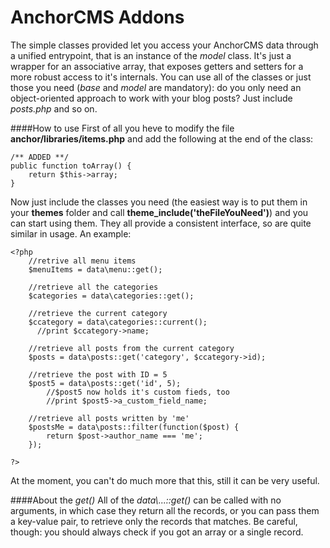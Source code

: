 AnchorCMS Addons
=========

The simple classes provided let you access your AnchorCMS data through a unified entrypoint, that is an instance of the *model* class. It's just a wrapper for an associative array, that exposes getters and setters for a more robust access to it's internals. 
You can use all of the classes or just those you need (*base* and *model* are mandatory): do you only need an object-oriented approach to work with your blog posts? Just include *posts.php* and so on.

####How to use
First of all you heve to modify the file **anchor/libraries/items.php** and add the following at the end of the class:
    
    /** ADDED **/
    public function toArray() {
        return $this->array;
    }
    
Now just include the classes you need (the easiest way is to put them in your **themes** folder and call **theme_include('theFileYouNeed')**) and you can start using them. They all provide a consistent interface, so are quite similar in usage. An example:

    <?php
        //retrive all menu items
        $menuItems = data\menu::get();
        
        //retrieve all the categories
        $categories = data\categories::get();
        
        //retrieve the current category
        $ccategory = data\categories::current();
          //print $ccategory->name;
        
        //retrieve all posts from the current category
        $posts = data\posts::get('category', $ccategory->id);
        
        //retrieve the post with ID = 5
        $post5 = data\posts::get('id', 5);
            //$post5 now holds it's custom fieds, too
            //print $post5->a_custom_field_name;
            
        //retrieve all posts written by 'me'
        $postsMe = data\posts::filter(function($post) {
            return $post->author_name === 'me';
        });
        
    ?>
    
At the moment, you can't do much more that this, still it can be very useful.

####About the *get()*
All of the *data\\...::get()* can be called with no arguments, in which case they return all the records, or you can pass them a key-value pair, to retrieve only the records that matches. Be careful, though: you should always check if you got an array or a single record.
        


